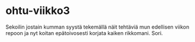 # ohtu-viikko3

Sekoilin jostain kumman syystä tekemällä näit tehtäviä mun edellisen viikon repoon ja nyt koitan epätoivosesti korjata kaiken rikkomani. Sori.

